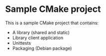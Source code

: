 # Sample CMake project
This is a sample CMake project that contains:
- A library (shared and static)
- Library client application
- Unittests
- Packaging (Debian package)
